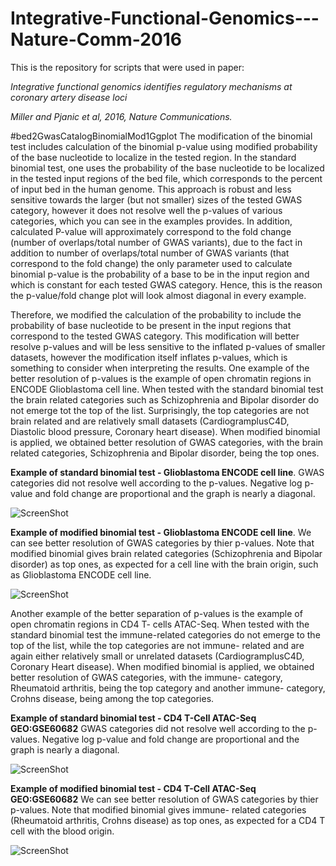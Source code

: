 # Integrative-Functional-Genomics---Nature-Comm-2016

This is the repository for scripts that were used in paper:

*Integrative functional genomics identifies regulatory mechanisms at coronary artery disease loci*

*Miller and Pjanic et al, 2016, Nature Communications.*

#bed2GwasCatalogBinomialMod1Ggplot
The modification of the binomial test includes calculation of the binomial p-value using modified probability of the base nucleotide to localize in the tested region. In the standard binomial test, one uses the probability of the base nucleotide to be localized in the tested input regions of the bed file, which corresponds to the percent of input bed in the human genome. This approach is robust and less sensitive towards the larger (but not smaller) sizes of the tested GWAS category, however it does not resolve well the p-values of various categories, which you can see in the examples provides. In addition, calculated P-value will approximately correspond to the fold change (number of overlaps/total number of GWAS variants), due to the fact in addition to number of overlaps/total number of GWAS variants (that correspond to the fold change) the only parameter used to calculate binomial p-value is the probability of a base to be in the input region and which is constant for each tested GWAS category. Hence, this is the reason the p-value/fold change plot will look almost diagonal in every example.


Therefore, we modified the calculation of the probability to include the probability of base nucleotide to be present in the input regions that correspond to the tested GWAS category. This modification will better resolve p-values and will be less sensitive to the inflated p-values of smaller datasets, however the modification itself inflates p-values, which is something to consider when interpreting the results. One example of the better resolution of p-values is the example of open chromatin regions in ENCODE Glioblastoma cell line. When tested with the standard binomial test the brain related categories such as Schizophrenia and Bipolar disorder do not emerge tot the top of the list. Surprisingly, the top categories are not brain related and are relatively small datasets (CardiogramplusC4D, Diastolic blood pressure, Coronary heart disease). When modified binomial is applied, we obtained better resolution of GWAS categories, with the brain related categories, Schizophrenia and Bipolar disorder, being the top ones.

**Example of standard binomial test - Glioblastoma ENCODE cell line**. GWAS categories did not resolve well according to the p-values. Negative log p-value and fold change are proportional and the graph is nearly a diagonal.

![ScreenShot](https://github.com/milospjanic/IntegrativeFunctionalGenomics/blob/master/Glioblastoma.ENCODE.binomial.png)

**Example of modified binomial test - Glioblastoma ENCODE cell line**. We can see better resolution of GWAS categories by thier p-values. Note that modified binomial gives brain related categories (Schizophrenia and Bipolar disorder) as top ones, as expected for a cell line with the brain origin, such as Glioblastoma ENCODE cell line.

![ScreenShot](https://github.com/milospjanic/IntegrativeFunctionalGenomics/blob/master/Glioblastoma.ENCODE.binomial.mod.png)

Another example of the better separation of p-values is the example of open chromatin regions in CD4 T- cells ATAC-Seq. When tested with the standard binomial test the immune-related categories do not emerge to the top of the list, while the top categories are not immune- related and are again either relatively small or unrelated datasets (CardiogramplusC4D, Coronary Heart disease). When modified binomial is applied, we obtained better resolution of GWAS categories, with the immune- category, Rheumatoid arthritis, being the top category and another immune- category, Crohns disease, being among the top categories.

**Example of standard binomial test - CD4 T-Cell ATAC-Seq GEO:GSE60682** GWAS categories did not resolve well according to the p-values. Negative log p-value and fold change are proportional and the graph is nearly a diagonal.

![ScreenShot](https://github.com/milospjanic/IntegrativeFunctionalGenomics/blob/master/CD4TCell.ENCODE.binomial.png)

**Example of modified binomial test - CD4 T-Cell ATAC-Seq GEO:GSE60682** We can see better resolution of GWAS categories by thier p-values. Note that modified binomial gives immune- related categories (Rheumatoid arthritis, Crohns disease) as top ones, as expected for a CD4 T cell with the blood origin.

![ScreenShot](https://github.com/milospjanic/IntegrativeFunctionalGenomics/blob/master/CD4TCell.ENCODE.binomial.mod.png)
